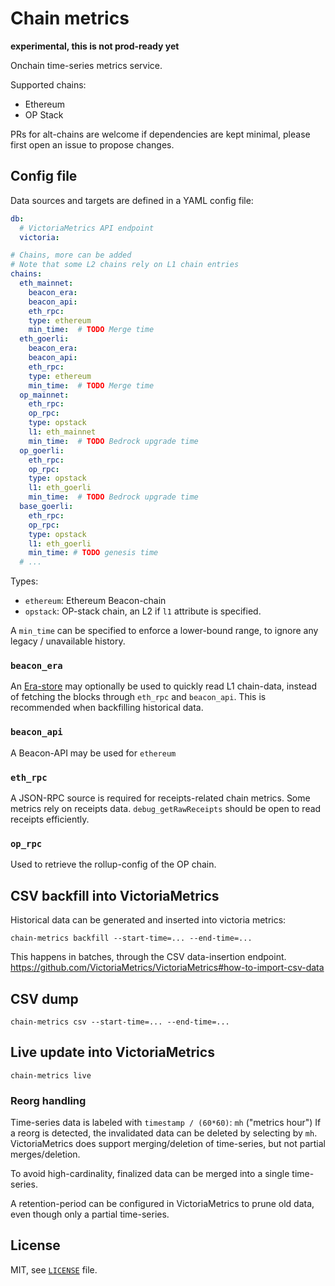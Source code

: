# Chain metrics

**experimental, this is not prod-ready yet**

Onchain time-series metrics service.

Supported chains:
- Ethereum
- OP Stack

PRs for alt-chains are welcome if dependencies are kept minimal,
please first open an issue to propose changes.

## Config file

Data sources and targets are defined in a YAML config file:

```yaml
db:
  # VictoriaMetrics API endpoint
  victoria:

# Chains, more can be added
# Note that some L2 chains rely on L1 chain entries
chains:
  eth_mainnet:
    beacon_era:
    beacon_api:
    eth_rpc:
    type: ethereum
    min_time:  # TODO Merge time
  eth_goerli:
    beacon_era:
    beacon_api:
    eth_rpc:
    type: ethereum
    min_time:  # TODO Merge time
  op_mainnet:
    eth_rpc:
    op_rpc:
    type: opstack
    l1: eth_mainnet
    min_time:  # TODO Bedrock upgrade time
  op_goerli:
    eth_rpc:
    op_rpc:
    type: opstack
    l1: eth_goerli
    min_time:  # TODO Bedrock upgrade time
  base_goerli:
    eth_rpc:
    op_rpc:
    type: opstack
    l1: eth_goerli
    min_time: # TODO genesis time
  # ...
```

Types:
- `ethereum`: Ethereum Beacon-chain
- `opstack`: OP-stack chain, an L2 if `l1` attribute is specified. 

A `min_time` can be specified to enforce a lower-bound range, to ignore any legacy / unavailable history.

### `beacon_era`

An [Era-store](https://nimbus.guide/era-store.html) may optionally be used to quickly read L1 chain-data,
instead of fetching the blocks through `eth_rpc` and `beacon_api`.
This is recommended when backfilling historical data.

### `beacon_api`

A Beacon-API may be used for `ethereum`

### `eth_rpc`

A JSON-RPC source is required for receipts-related chain metrics.
Some metrics rely on receipts data. `debug_getRawReceipts` should be open to read receipts efficiently.

### `op_rpc`

Used to retrieve the rollup-config of the OP chain.

## CSV backfill into VictoriaMetrics

Historical data can be generated and inserted into victoria metrics:
```
chain-metrics backfill --start-time=... --end-time=...
```
This happens in batches, through the CSV data-insertion endpoint.
https://github.com/VictoriaMetrics/VictoriaMetrics#how-to-import-csv-data

## CSV dump

```
chain-metrics csv --start-time=... --end-time=...
```

## Live update into VictoriaMetrics

```
chain-metrics live
```

### Reorg handling

Time-series data is labeled with `timestamp / (60*60)`: `mh` ("metrics hour")
If a reorg is detected, the invalidated data can be deleted by selecting by `mh`.
VictoriaMetrics does support merging/deletion of time-series, but not partial merges/deletion.

To avoid high-cardinality, finalized data can be merged into a single time-series.

A retention-period can be configured in VictoriaMetrics to prune old data, even though only a partial time-series.

## License

MIT, see [`LICENSE`](./LICENSE) file.
